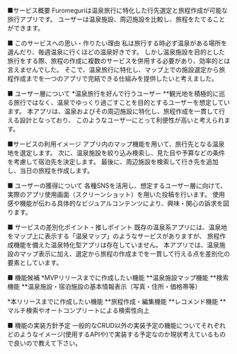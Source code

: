 ■サービス概要
Furomeguriは温泉旅行に特化した行先選定と旅程作成が可能な旅行アプリです。
ユーザーは温泉施設、周辺施設を比較し、旅程をたてることができます。

■ このサービスへの思い・作りたい理由
私は旅行する時必ず温泉がある場所を選んだり、毎週温泉に行くほどの温泉好きです。
しかし温泉施設を目的とした旅行をする際、旅程の作成に複数のサービスを併用する必要があり、効率的とは言えませんでした。
そこで、温泉旅行に特化し、マップ上での施設選定から旅程作成までを一つのアプリで完結できる仕組みを提供したいと考えました。

■ ユーザー層について
*温泉旅行を好んで行うユーザー
**観光地を積極的に巡る旅行ではなく、温泉でゆっくり過ごすことを目的とするユーザーを想定しています。
  本アプリは、温泉およびその周辺施設に特化し、旅程作成を一貫して行える設計となっており、
  このようなユーザーにとって利便性が高いと考えられます。

■サービスの利用イメージ
アプリ内のマップ機能を用いて、旅行先となる温泉地を選定します。
次に、温泉施設を絞り込み検索し、見た目や予算などの条件を考慮して宿泊先を決定します。
最後に、周辺施設を検索して行き先を追加し、当日の旅程を作成します。

■ ユーザーの獲得について
各種SNSを活用し、想定するユーザー層に向けて、実際のアプリ使用画面（スクリーンショット）を用いた投稿を行います。
使用感や機能が伝わる具体的なビジュアルコンテンツにより、興味・関心の訴求を図ります。

■ サービスの差別化ポイント・推しポイント
既存の温泉系アプリには、温泉地をマップ上に表示する「温泉マップ」のようなサービスがありますが、
旅程作成機能を備えた温泉特化型アプリは存在していません。
本アプリでは、温泉施設のマップ表示に加え、選定から旅程の作成までを一貫して行える点を差別化の要素としています。

■ 機能候補
*MVPリリースまでに作成したい機能
**温泉施設マップ機能
**検索機能
**温泉施設・宿泊施設の基本情報表示（写真・住所・価格帯等）

*本リリースまでに作成したい機能
**旅程作成・編集機能
**レコメンド機能
**マルチ検索やオートコンプリートによる検索性向上

■ 機能の実装方針予定
一般的なCRUD以外の実装予定の機能についてそれぞれどのようなイメージ(使用するAPIや)で実装する予定なのか現状考えているもので良いので教えて下さい。